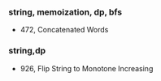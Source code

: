 ### string, memoization, dp, bfs
- 472, Concatenated Words

### string,dp
- 926, Flip String to Monotone Increasing
